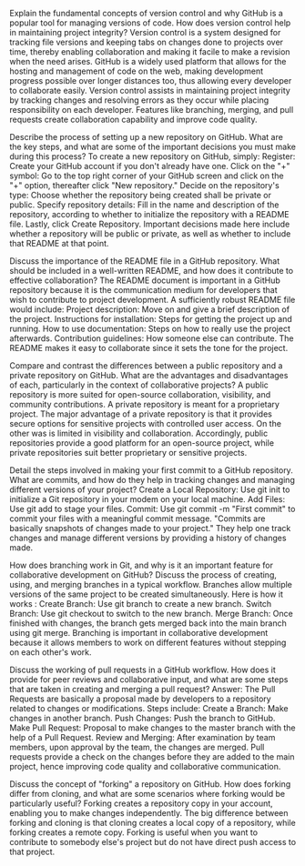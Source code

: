 Explain the fundamental concepts of version control and why GitHub is a popular tool for managing versions of code. How does version control help in maintaining project integrity? Version control is a system designed for tracking file versions and keeping tabs on changes done to projects over time, thereby enabling collaboration and making it facile to make a revision when the need arises. GitHub is a widely used platform that allows for the hosting and management of code on the web, making development progress possible over longer distances too, thus allowing every developer to collaborate easily. Version control assists in maintaining project integrity by tracking changes and resolving errors as they occur while placing responsibility on each developer. Features like branching, merging, and pull requests create collaboration capability and improve code quality.

Describe the process of setting up a new repository on GitHub. What are the key steps, and what are some of the important decisions you must make during this process? To create a new repository on GitHub, simply: Register: Create your GitHub account if you don't already have one. Click on the "+" symbol: Go to the top right corner of your GitHub screen and click on the "+" option, thereafter click "New repository." Decide on the repository's type: Choose whether the repository being created shall be private or public. Specify repository details: Fill in the name and description of the repository, according to whether to initialize the repository with a README file. Lastly, click Create Repository. Important decisions made here include whether a repository will be public or private, as well as whether to include that README at that point.

Discuss the importance of the README file in a GitHub repository. What should be included in a well-written README, and how does it contribute to effective collaboration? The README document is important in a GitHub repository because it is the communication medium for developers that wish to contribute to project development. A sufficiently robust README file would include: Project description: Move on and give a brief description of the project. Instructions for installation: Steps for getting the project up and running. How to use documentation: Steps on how to really use the project afterwards. Contribution guidelines: How someone else can contribute. The README makes it easy to collaborate since it sets the tone for the project.

Compare and contrast the differences between a public repository and a private repository on GitHub. What are the advantages and disadvantages of each, particularly in the context of collaborative projects? A public repository is more suited for open-source collaboration, visibility, and community contributions. A private repository is meant for a proprietary project. The major advantage of a private repository is that it provides secure options for sensitive projects with controlled user access. On the other was is limited in visibility and collaboration. Accordingly, public repositories provide a good platform for an open-source project, while private repositories suit better proprietary or sensitive projects.

Detail the steps involved in making your first commit to a GitHub repository. What are commits, and how do they help in tracking changes and managing different versions of your project? Create a Local Repository: Use git init to initialize a Git repository in your modem on your local machine. Add Files: Use git add to stage your files. Commit: Use git commit -m "First commit" to commit your files with a meaningful commit message. "Commits are basically snapshots of changes made to your project." They help one track changes and manage different versions by providing a history of changes made.

How does branching work in Git, and why is it an important feature for collaborative development on GitHub? Discuss the process of creating, using, and merging branches in a typical workflow. Branches allow multiple versions of the same project to be created simultaneously. Here is how it works : Create Branch: Use git branch to create a new branch. Switch Branch: Use git checkout to switch to the new branch. Merge Branch: Once finished with changes, the branch gets merged back into the main branch using git merge. Branching is important in collaborative development because it allows members to work on different features without stepping on each other's work.

Discuss the working of pull requests in a GitHub workflow. How does it provide for peer reviews and collaborative input, and what are some steps that are taken in creating and merging a pull request? Answer: The Pull Requests are basically a proposal made by developers to a repository related to changes or modifications. Steps include:
Create a Branch: Make changes in another branch. Push Changes: Push the branch to GitHub. Make Pull Request: Proposal to make changes to the master branch with the help of a Pull Request. Review and Merging: After examination by team members, upon approval by the team, the changes are merged. Pull requests provide a check on the changes before they are added to the main project, hence improving code quality and collaborative communication.

Discuss the concept of "forking" a repository on GitHub. How does forking differ from cloning, and what are some scenarios where forking would be particularly useful? Forking creates a repository copy in your account, enabling you to make changes independently. The big difference between forking and cloning is that cloning creates a local copy of a repository, while forking creates a remote copy. Forking is useful when you want to contribute to somebody else's project but do not have direct push access to that project.

